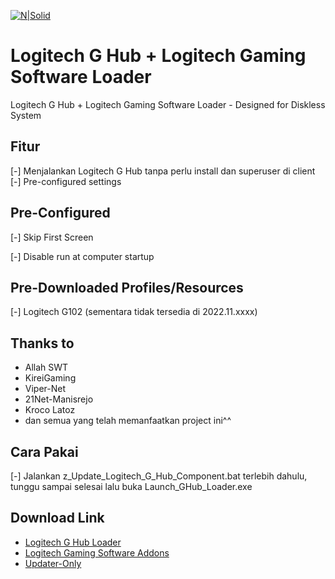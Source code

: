 [![N|Solid](https://raw.githubusercontent.com/fahmiyufrizal/logitech-g-hub/main/Screenshot%20(1).jpg)](#)

# Logitech G Hub + Logitech Gaming Software Loader
Logitech G Hub + Logitech Gaming Software Loader - Designed for Diskless System

## Fitur
[-] Menjalankan Logitech G Hub tanpa perlu install dan superuser di client
[-] Pre-configured settings

## Pre-Configured
[-] Skip First Screen

[-] Disable run at computer startup

## Pre-Downloaded Profiles/Resources
[-] Logitech G102 (sementara tidak tersedia di 2022.11.xxxx)

## Thanks to
- Allah SWT
- KireiGaming
- Viper-Net
- 21Net-Manisrejo
- Kroco Latoz
- dan semua yang telah memanfaatkan project ini^^

## Cara Pakai
[-] Jalankan z_Update_Logitech_G_Hub_Component.bat terlebih dahulu, tunggu sampai selesai lalu buka Launch_GHub_Loader.exe

## Download Link
- [Logitech G Hub Loader](https://drive.google.com/file/d/16MHWuH77-qsDr7j_bY6pvccSeH-UHGI6/view?usp=sharing)
- [Logitech Gaming Software Addons](https://drive.google.com/file/d/1Ui-xSo0Pbt-NNEVydQTpQ7lgPdzgCAKx/view?usp=sharing)
- [Updater-Only](https://drive.google.com/file/d/1fQDbK5fOAdNKpIh6nXAwjI6LxDGGjYWD/view?usp=sharing)
